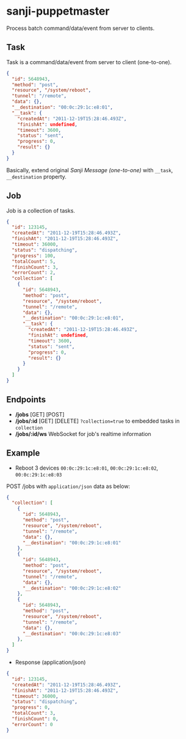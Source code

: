 sanji-puppetmaster
==================

Process batch command/data/event from server to clients.

Task
----
Task is a command/data/event from server to client (one-to-one).
```json
{
  "id": 5648943,
  "method": "post",
  "resource", "/system/reboot",
  "tunnel": "/remote",
  "data": {},
  "__destination": "00:0c:29:1c:e8:01",
  "__task": {
    "createdAt": "2011-12-19T15:28:46.493Z",
    "finishAt": undefined,
    "timeout": 3600,
    "status": "sent",
    "progress": 0,
    "result": {}
  }
}
```
Basically, extend original *Sanji Message (one-to-one)* with `__task`, `__destination` property.


Job
---
Job is a collection of tasks.

```json
{
  "id": 123145,
  "createdAt": "2011-12-19T15:28:46.493Z",
  "finishAt": "2011-12-19T15:28:46.493Z",
  "timeout": 36000,
  "status": "dispatching",
  "progress": 100,
  "totalCount": 5,
  "finishCount": 3,
  "errorCount": 2,
  "collection": [
    {
      "id": 5648943,
      "method": "post",
      "resource", "/system/reboot",
      "tunnel": "/remote",
      "data": {},
      "__destination": "00:0c:29:1c:e8:01",
      "__task": {
        "createdAt": "2011-12-19T15:28:46.493Z",
        "finishAt": undefined,
        "timeout": 3600,
        "status": "sent",
        "progress": 0,
        "result": {}
      }
    }
  ]
}
```

Endpoints
---------
- **/jobs** [GET] [POST]
- **/jobs/:id** [GET] [DELETE] `?collection=true` to embedded tasks in `collection`
- **/jobs/:id/ws** WebSocket for job's realtime information

Example
-------
- Reboot 3 devices `00:0c:29:1c:e8:01`, `00:0c:29:1c:e8:02`, `00:0c:29:1c:e8:03`

POST /jobs with `application/json` data as below:

```json
{
  "collection": [
    {
      "id": 5648943,
      "method": "post",
      "resource", "/system/reboot",
      "tunnel": "/remote",
      "data": {},
      "__destination": "00:0c:29:1c:e8:01"
    },
    {
      "id": 5648943,
      "method": "post",
      "resource", "/system/reboot",
      "tunnel": "/remote",
      "data": {},
      "__destination": "00:0c:29:1c:e8:02"
    },
    {
      "id": 5648943,
      "method": "post",
      "resource", "/system/reboot",
      "tunnel": "/remote",
      "data": {},
      "__destination": "00:0c:29:1c:e8:03"
    },
  ]
}
```

- Response (application/json)

```json
{
  "id": 123145,
  "createdAt": "2011-12-19T15:28:46.493Z",
  "finishAt": "2011-12-19T15:28:46.493Z",
  "timeout": 36000,
  "status": "dispatching",
  "progress": 0,
  "totalCount": 3,
  "finishCount": 0,
  "errorCount": 0
}
```
